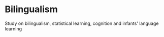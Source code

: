 # Bilingualism
Study on bilingualism, statistical learning, cognition and infants' language learning
